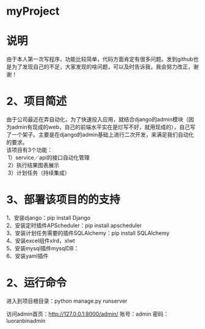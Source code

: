 # myProject
说明<br>
=
由于本人第一次写程序，功能比较简单，代码方面肯定有很多问题。发到github也是为了发现自己的不足，大家发现的啥问题，可以及时告诉我，我会努力改正，谢谢！<br>

2、项目简述<br>
=

由于公司最近在弄自动化，为了快速投入应用，就结合django的admin模块（因为admin有现成的web，自己的前端水平实在是烂写不好，就用现成的），自己写了一个架子。主要是在django的admin基础上进行二次开发，来满足我们自动化的要求。<br>
该项目有3个功能：<br>
  1）service／api的接口自动化管理<br>
  2）执行结果图表展示<br>
  3）计划任务（持续集成）<br>



3、部署该项目的的支持<br>
=
1、安装django：pip install Django<br>
2、安装定时插件APScheduler：pip install apscheduler<br>
3、安装计划任务需要的插件SQLAlchemy：pip install SQLAlchemy<br>
4、安装excel组件xlrd，xlwt<br>
5、安装mysql插件mysqlDB：<br>
6、安装yaml插件<br>


2、运行命令<br>
=
进入到项目根目录：python manage.py runserver<br>

访问admin首页：http://127.0.0.1:8000/admin/        账号：admin  密码：luoranbinadmin
